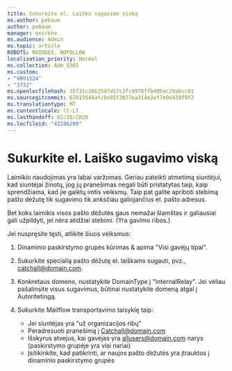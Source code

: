 ```yaml
---
title: Sukurkite el. Laiško sugavimo viską
ms.author: pebaum
author: pebaum
manager: mnirkhe
ms.audience: Admin
ms.topic: article
ROBOTS: NOINDEX, NOFOLLOW
localization_priority: Normal
ms.collection: Adm_O365
ms.custom:
- "9001524"
- "3732"
ms.openlocfilehash: 35f31c1662547d57c2fc9978ffb495ac29abcc01
ms.sourcegitcommit: 67015549afcbe05f3b77ea314e2ef7e0e439f9f2
ms.translationtype: MT
ms.contentlocale: lt-LT
ms.lasthandoff: 02/26/2020
ms.locfileid: "42286200"
---
```

# <a name="create-an-email-catch-all"></a>Sukurkite el. Laiško sugavimo viską

Laimikio naudojimas yra labai varžomas. Geriau pateikti atmetimą siuntėjui, kad siuntėjai žinotų, jog jų pranešimas negali būti pristatytas taip, kaip sprendžiama, kad jie galėtų imtis veiksmų. Taip pat galite apriboti stebimą pašto dėžutę tik sugavimo tik anksčiau galiojančius el. pašto adresus. 

Bet koks laimikis visos pašto dėžutės gaus nemažai šlamštas ir galiausiai gali užpildyti, jei nėra atidžiai stebimi. (Yra gavimo ribos.) 

Jei nuspręsite tęsti, atlikite šiuos veiksmus:

1. Dinaminio paskirstymo grupės kūrimas & apima "Visi gavėjų tipai".

2. Sukurkite specialią pašto dėžutę el. laiškams sugauti, pvz., catchall@domain.com.

3. Konkretaus domeno, nustatykite DomainType į "InternalRelay". Jei vėliau pašalinsite visus sugavimus, būtinai nustatykite domeną atgal į Autoritetingą.

4. Sukurkite Mailflow transportavimo taisyklę taip:

    - Jei siuntėjas yra "už organizacijos ribų"
    - Peradresuoti pranešimą į Catchall@domain.com
    - Išskyrus atvejus, kai gavėjas yra allusers@domain.com narys (paskirstymo grupėje yra visi nariai)
    - Įsitikinkite, kad patikrinti, ar naujos pašto dėžutės yra įtrauktos į dinaminio paskirstymo grupės
